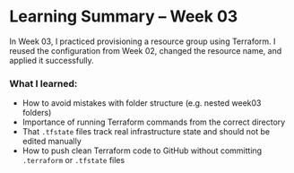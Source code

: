 # Learning Summary – Week 03

In Week 03, I practiced provisioning a resource group using Terraform. I reused the configuration from Week 02, changed the resource name, and applied it successfully.

### What I learned:
- How to avoid mistakes with folder structure (e.g. nested week03 folders)
- Importance of running Terraform commands from the correct directory
- That `.tfstate` files track real infrastructure state and should not be edited manually
- How to push clean Terraform code to GitHub without committing `.terraform` or `.tfstate` files
